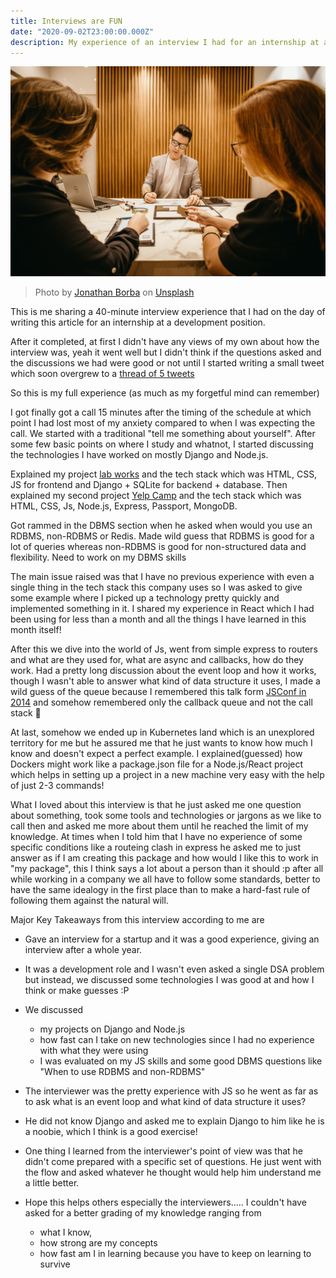 ```yaml
---
title: Interviews are FUN
date: "2020-09-02T23:00:00.000Z"
description: My experience of an interview I had for an internship at a development position which I really enjoyes for the following reason."
---
```


![Interviewing](images/interview.jpg)

> Photo by [Jonathan Borba](https://unsplash.com/@jonathanborba?utm_source=unsplash&amp;utm_medium=referral&amp;utm_content=creditCopyText) on [Unsplash](https://unsplash.com/s/photos/job-interview?utm_source=unsplash&amp;utm_medium=referral&amp;utm_content=creditCopyText)

This is me sharing a 40-minute interview experience that I had on the day of writing this article for an internship at a development position. 

After it completed, at first I didn't have any views of my own about how the interview was, yeah it went well but I didn't think if the questions asked and the discussions we had were good or not until I started writing a small tweet which soon overgrew to a [thread of 5 tweets](https://twitter.com/jai_dewani/status/1300891993380253697)

So this is my full experience (as much as my forgetful mind can remember)

I got finally got a call 15 minutes after the timing of the schedule at which point I had lost most of my anxiety compared to when I was expecting the call. We started with a traditional "tell me something about yourself". After some few basic points on where I study and whatnot, I started discussing the technologies I have worked on mostly Django and Node.js.

Explained my project [lab works](https://github.com/jai-dewani/Lab-Works) and the tech stack which was HTML, CSS, JS for frontend and Django + SQLite for backend + database. Then explained my second project [Yelp Camp](https://github.com/jai-dewani/Lab-Works) and the tech stack which was HTML, CSS, Js, Node.js, Express, Passport, MongoDB. 

Got rammed in the DBMS section when he asked when would you use an RDBMS, non-RDBMS or Redis. Made wild guess that RDBMS is good for a lot of queries whereas non-RDBMS is good for non-structured data and flexibility. Need to work on my DBMS skills 

The main issue raised was that I have no previous experience with even a single thing in the tech stack this company uses so I was asked to give some example where I picked up a technology pretty quickly and implemented something in it. I shared my experience in React which I had been using for less than a month and all the things I have learned in this month itself!

After this we dive into the world of Js, went from simple express to routers and what are they used for, what are async and callbacks, how do they work. Had a pretty long discussion about the event loop and how it works, though I wasn't able to answer what kind of data structure it uses, I made a wild guess of the queue because I remembered this talk form [JSConf in 2014](https://www.youtube.com/watch?v=8aGhZQkoFbQ) and somehow remembered only the callback queue and not the call stack :facepalm:

At last, somehow we ended up in Kubernetes land which is an unexplored territory for me but he assured me that he just wants to know how much I know and doesn't expect a perfect example. I explained(guessed) how Dockers might work like a package.json file for a Node.js/React project which helps in setting up a project in a new machine very easy with the help of just 2-3 commands!

What I loved about this interview is that he just asked me one question about something, took some tools and technologies or jargons as we like to call then and asked me more about them until he reached the limit of my knowledge. At times when I told him that I have no experience of some specific conditions like a routeing clash in express he asked me to just answer as if I am creating this package and how would I like this to work in "my package", this I think says a lot about a person than it should :p after all while working in a company we all have to follow some standards, better to have the same idealogy in the first place than to make a hard-fast rule of following them against the natural will.


Major Key Takeaways from this interview according to me are 
 - Gave an interview for a startup and it was a good experience, giving an interview after a whole year. 

- It was a development role and I wasn't even asked a single DSA problem but instead, we discussed some technologies I was good at and how I think or make guesses :P

- We discussed 
    - my projects on Django and Node.js
    - how fast can I take on new technologies since I had no experience with what they were using
    - I was evaluated on my JS skills and some good DBMS questions like "When to use RDBMS and non-RDBMS"

- The interviewer was the pretty experience with JS so he went as far as to ask what is an event loop and what kind of data structure it uses?

- He did not know Django and asked me to explain Django to him like he is a noobie, which I think is a good exercise!

- One thing I learned from the interviewer's point of view was that he didn't come prepared with a specific set of questions. He just went with the flow and asked whatever he thought would help him understand me a little better.

- Hope this helps others especially the interviewers.....
I couldn't have asked for a better grading of my knowledge ranging from 
    - what I know, 
    - how strong are my concepts 
    - how fast am I in learning because you have to keep on learning to survive